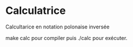# Calculatrice

Calcultarice en notation polonaise inversée

make calc pour compiler puis ./calc pour exécuter.
